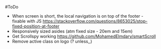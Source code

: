 #ToDo

* When screen is short, the local navigation is on top of the footer - fixable with JS
  https://stackoverflow.com/questions/8653025/stop-fixed-position-at-footer
* Responsively sized asides (atm fixed size - 20em and 15em)
* Get Scrollspy working
  https://github.com/MohamedElmdary/smartScroll
* Remove active class on logo (? unless,,)